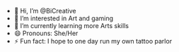 - 👋 Hi, I’m @BiCreative
- 👀 I’m interested in Art and gaming
- 🌱 I’m currently learning more Arts skills
- 😄 Pronouns: She/Her
- ⚡ Fun fact: I hope to one day run my own tattoo parlor

<!---
BiCreative/BiCreative is a ✨ special ✨ repository because its `README.md` (this file) appears on your GitHub profile.
You can click the Preview link to take a look at your changes.
--->
